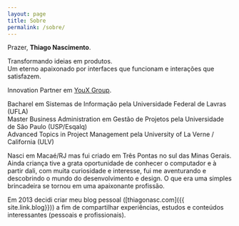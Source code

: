 ```yaml
---
layout: page
title: Sobre
permalink: /sobre/
---
```


Prazer, **Thiago Nascimento**.

Transformando ideias em produtos.<br>
Um eterno apaixonado por interfaces que funcionam e interações que satisfazem.

Innovation Partner em <a href="https://www.youxgroup.com.br/" target="_blank">YouX Group</a>.

Bacharel em Sistemas de Informação pela Universidade Federal de Lavras (UFLA)<br>
Master Business Administration em Gestão de Projetos pela Universidade de São Paulo (USP/Esqalq)<br>
Advanced Topics in Project Management pela University of La Verne / California (ULV)

Nasci em Macaé/RJ mas fui criado em Três Pontas no sul das Minas Gerais. Ainda criança tive a grata oportunidade de conhecer o computador e à partir dali, com muita curiosidade e interesse, fui me aventurando e descobrindo o mundo do desenvolvimento e design. O que era uma simples brincadeira se tornou em uma apaixonante profissão.

Em 2013 decidi criar meu blog pessoal ([thiagonasc.com]({{ site.link.blog}})) a fim de compartilhar experiências, estudos e conteúdos interessantes (pessoais e profissionais).